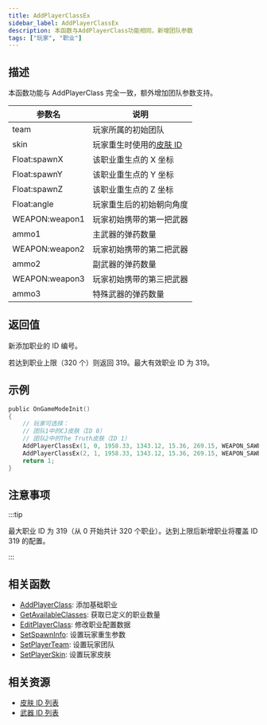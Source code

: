 ```yaml
---
title: AddPlayerClassEx
sidebar_label: AddPlayerClassEx
description: 本函数与AddPlayerClass功能相同，新增团队参数
tags: ["玩家", "职业"]
---
```


## 描述

本函数功能与 AddPlayerClass 完全一致，额外增加团队参数支持。

| 参数名         | 说明                                          |
| -------------- | --------------------------------------------- |
| team           | 玩家所属的初始团队                            |
| skin           | 玩家重生时使用的[皮肤 ID](../resources/skins) |
| Float:spawnX   | 该职业重生点的 X 坐标                         |
| Float:spawnY   | 该职业重生点的 Y 坐标                         |
| Float:spawnZ   | 该职业重生点的 Z 坐标                         |
| Float:angle    | 玩家重生后的初始朝向角度                      |
| WEAPON:weapon1 | 玩家初始携带的第一把武器                      |
| ammo1          | 主武器的弹药数量                              |
| WEAPON:weapon2 | 玩家初始携带的第二把武器                      |
| ammo2          | 副武器的弹药数量                              |
| WEAPON:weapon3 | 玩家初始携带的第三把武器                      |
| ammo3          | 特殊武器的弹药数量                            |

## 返回值

新添加职业的 ID 编号。

若达到职业上限（320 个）则返回 319。最大有效职业 ID 为 319。

## 示例

```c
public OnGameModeInit()
{
    // 玩家可选择：
    // 团队1中的CJ皮肤（ID 0）
    // 团队2中的The Truth皮肤（ID 1）
    AddPlayerClassEx(1, 0, 1958.33, 1343.12, 15.36, 269.15, WEAPON_SAWEDOFF, 36, WEAPON_UZI, 150, WEAPON_FIST, 0); // CJ
    AddPlayerClassEx(2, 1, 1958.33, 1343.12, 15.36, 269.15, WEAPON_SAWEDOFF, 36, WEAPON_UZI, 150, WEAPON_FIST, 0); // The Truth
    return 1;
}
```

## 注意事项

:::tip

最大职业 ID 为 319（从 0 开始共计 320 个职业）。达到上限后新增职业将覆盖 ID 319 的配置。

:::

## 相关函数

- [AddPlayerClass](AddPlayerClass): 添加基础职业
- [GetAvailableClasses](GetAvailableClasses): 获取已定义的职业数量
- [EditPlayerClass](EditPlayerClass): 修改职业配置数据
- [SetSpawnInfo](SetSpawnInfo): 设置玩家重生参数
- [SetPlayerTeam](SetPlayerTeam): 设置玩家团队
- [SetPlayerSkin](SetPlayerSkin): 设置玩家皮肤

## 相关资源

- [皮肤 ID 列表](../resources/skins)
- [武器 ID 列表](../resources/weaponids)
